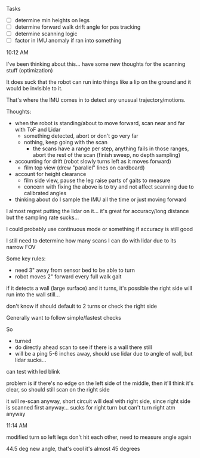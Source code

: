 Tasks
- [ ] determine min heights on legs
- [ ] determine forward walk drift angle for pos tracking
- [ ] determine scanning logic
- [ ] factor in IMU anomaly if ran into something

10:12 AM

I've been thinking about this... have some new thoughts for the scanning stuff (optimization)

It does suck that the robot can run into things like a lip on the ground and it would be invisible to it.

That's where the IMU comes in to detect any unusual trajectory/motions.

Thoughts:
- when the robot is standing/about to move forward, scan near and far with ToF and Lidar
  - something detected, abort or don't go very far
  - nothing, keep going with the scan
    - the scans have a range per step, anything fails in those ranges, abort the rest of the scan (finish sweep, no depth sampling)
- accounting for drift (robot slowly turns left as it moves forward)
  - film top view (drew "parallel" lines on cardboard)
- account for height clearance
  - film side view, pause the leg raise parts of gaits to measure
  - concern with fixing the above is to try and not affect scanning due to calibrated angles
- thinking about do I sample the IMU all the time or just moving forward

I almost regret putting the lidar on it... it's great for accuracy/long distance but the sampling rate sucks...

I could probably use continuous mode or something if accuracy is still good

I still need to determine how many scans I can do with lidar due to its narrow FOV

Some key rules:
- need 3" away from sensor bed to be able to turn
- robot moves 2" forward every full walk gait

if it detects a wall (large surface) and it turns, it's possible the right side will run into the wall still...

don't know if should default to 2 turns or check the right side

Generally want to follow simple/fastest checks

So

- turned
- do directly ahead scan to see if there is a wall there still
- will be a ping 5-6 inches away, should use lidar due to angle of wall, but lidar sucks...

can test with led blink

problem is if there's no edge on the left side of the middle, then it'll think it's clear, so should still scan on the right side

it will re-scan anyway, short circuit will deal with right side, since right side is scanned first anyway... sucks for right turn but can't turn right atm anyway

11:14 AM

modified turn so left legs don't hit each other, need to measure angle again

44.5 deg new angle, that's cool it's almost 45 degrees

